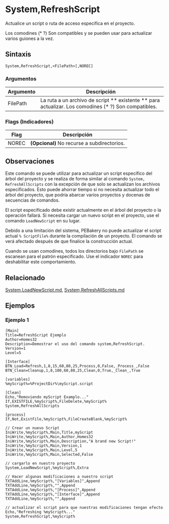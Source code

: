 # System,RefreshScript

Actualice un script o ruta de acceso específica en el proyecto.

Los comodines (* ?) Son compatibles y se pueden usar para actualizar varios guiones a la vez.

## Sintaxis

```pebakery
System,RefreshScript,<FilePath>[,NOREC]
```

### Argumentos

| Argumento | Descripción |
| --- | --- |
| FilePath | La ruta a un archivo de script ** existente ** para actualizar. Los comodines (* ?) Son compatibles.|

### Flags (Indicadores)

| Flag | Descripción |
| --- | --- |
| NOREC | **(Opcional)** No recurse a subdirectorios. |

## Observaciones

Este comando se puede utilizar para actualizar un script específico del árbol del proyecto y se realiza de forma similar al comando `System, RefreshAllScripts` con la excepción de que solo se actualizan los archivos especificados. Esto puede ahorrar tiempo si no necesita actualizar todo el árbol del proyecto, que podría abarcar varios proyectos y docenas de secuencias de comandos.

El script especificado debe existir actualmente en el árbol del proyecto o la operación fallará. Si necesita cargar un nuevo script en el proyecto, use el comando `LoadNewScript` en su lugar.

Debido a una limitación del sistema, PEBakery no puede actualizar el script actual `% ScriptFile%` durante la compilación de un proyecto. El comando se verá afectado después de que finalice la construcción actual.

Cuando se usan comodines, todos los directorios bajo `FilePath` se escanean para el patrón especificado. Use el indicador `NOREC` para deshabilitar este comportamiento.

## Relacionado

[System,LoadNewScript.md](./LoadNewScript.md), [System,RefreshAllScripts.md](./RefreshAllScripts.md)

## Ejemplos

### Ejemplo 1

```pebakery
[Main]
Title=RefreshScript Ejemplo
Author=Homes32
Description=Demostrar el uso del comando system,RefreshScript.
Version=1
Level=5

[Interface]
BTN_Load=Refresh,1,8,15,60,80,25,Process,0,False,_Process_,False
BTN_Clean=Cleanup,1,8,100,60,80,25,Clean,0,True,_Clean_,True

[variables]
%myScript%=%ProjectDir%\myScript.script

[Clean]
Echo,"Removiendo myScript Examplo..."
If,EXISTFILE,%myScript%,FileDelete,%myScript%
System,RefreshAllScripts

[process]
If,Not,ExistFile,%myScript%,FileCreateBlank,%myScript%

// Crear un nuevo Script
IniWrite,%myScript%,Main,Title,myScript
IniWrite,%myScript%,Main,Author,Homes32
IniWrite,%myScript%,Main,Description,"A brand new Script!"
IniWrite,%myScript%,Main,Version,1
IniWrite,%myScript%,Main,Level,5
IniWrite,%myScript%,Main,Selected,False

// cargarlo en nuestro proyecto
System,LoadNewScript,%myScript%,Extra

// Hacer algunas modificaciones a nuestro script
TXTAddLine,%myScript%,"[Variables]",Append
TXTAddLine,%myScript%,"",Append
TXTAddLine,%myScript%,"[Process]",Append
TXTAddLine,%myScript%,"[Interface]",Append
TXTAddLine,%myScript%,"",Append

// actualizar el script para que nuestras modificaciones tengan efecto
Echo,"Refreshing %myScript%..."
System,RefreshScript,%myScript%
```
